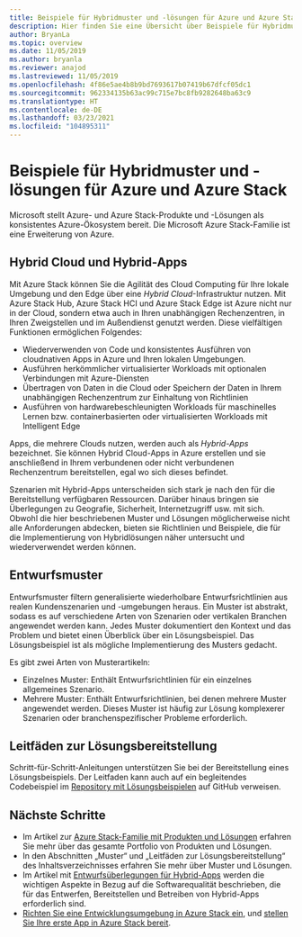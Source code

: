 ```yaml
---
title: Beispiele für Hybridmuster und -lösungen für Azure und Azure Stack Hub
description: Hier finden Sie eine Übersicht über Beispiele für Hybridmuster und -lösungen, mit denen Sie sich mit Hybridlösungen in Azure und Azure Stack Hub vertraut machen und solche Art von Lösungen erstellen können.
author: BryanLa
ms.topic: overview
ms.date: 11/05/2019
ms.author: bryanla
ms.reviewer: anajod
ms.lastreviewed: 11/05/2019
ms.openlocfilehash: 4f86e5ae4b8b9bd7693617b07419b67dfcf05dc1
ms.sourcegitcommit: 962334135b63ac99c715e7bc8fb9282648ba63c9
ms.translationtype: HT
ms.contentlocale: de-DE
ms.lasthandoff: 03/23/2021
ms.locfileid: "104895311"
---
```

# <a name="hybrid-patterns-and-solution-examples-for-azure-and-azure-stack"></a>Beispiele für Hybridmuster und -lösungen für Azure und Azure Stack

Microsoft stellt Azure- und Azure Stack-Produkte und -Lösungen als konsistentes Azure-Ökosystem bereit. Die Microsoft Azure Stack-Familie ist eine Erweiterung von Azure.

## <a name="the-hybrid-cloud-and-hybrid-apps"></a>Hybrid Cloud und Hybrid-Apps

Mit Azure Stack können Sie die Agilität des Cloud Computing für Ihre lokale Umgebung und den Edge über eine *Hybrid Cloud*-Infrastruktur nutzen. Mit Azure Stack Hub, Azure Stack HCI und Azure Stack Edge ist Azure nicht nur in der Cloud, sondern etwa auch in Ihren unabhängigen Rechenzentren, in Ihren Zweigstellen und im Außendienst genutzt werden. Diese vielfältigen Funktionen ermöglichen Folgendes:

- Wiederverwenden von Code und konsistentes Ausführen von cloudnativen Apps in Azure und Ihren lokalen Umgebungen.
- Ausführen herkömmlicher virtualisierter Workloads mit optionalen Verbindungen mit Azure-Diensten
- Übertragen von Daten in die Cloud oder Speichern der Daten in Ihrem unabhängigen Rechenzentrum zur Einhaltung von Richtlinien
- Ausführen von hardwarebeschleunigten Workloads für maschinelles Lernen bzw. containerbasierten oder virtualisierten Workloads mit Intelligent Edge

Apps, die mehrere Clouds nutzen, werden auch als *Hybrid-Apps* bezeichnet. Sie können Hybrid Cloud-Apps in Azure erstellen und sie anschließend in Ihrem verbundenen oder nicht verbundenen Rechenzentrum bereitstellen, egal wo sich dieses befindet.

Szenarien mit Hybrid-Apps unterscheiden sich stark je nach den für die Bereitstellung verfügbaren Ressourcen. Darüber hinaus bringen sie Überlegungen zu Geografie, Sicherheit, Internetzugriff usw. mit sich. Obwohl die hier beschriebenen Muster und Lösungen möglicherweise nicht alle Anforderungen abdecken, bieten sie Richtlinien und Beispiele, die für die Implementierung von Hybridlösungen näher untersucht und wiederverwendet werden können.

## <a name="design-patterns"></a>Entwurfsmuster

Entwurfsmuster filtern generalisierte wiederholbare Entwurfsrichtlinien aus realen Kundenszenarien und -umgebungen heraus. Ein Muster ist abstrakt, sodass es auf verschiedene Arten von Szenarien oder vertikalen Branchen angewendet werden kann. Jedes Muster dokumentiert den Kontext und das Problem und bietet einen Überblick über ein Lösungsbeispiel. Das Lösungsbeispiel ist als mögliche Implementierung des Musters gedacht.

Es gibt zwei Arten von Musterartikeln:

- Einzelnes Muster: Enthält Entwurfsrichtlinien für ein einzelnes allgemeines Szenario.
- Mehrere Muster: Enthält Entwurfsrichtlinien, bei denen mehrere Muster angewendet werden. Dieses Muster ist häufig zur Lösung komplexerer Szenarien oder branchenspezifischer Probleme erforderlich.

## <a name="solution-deployment-guides"></a>Leitfäden zur Lösungsbereitstellung

Schritt-für-Schritt-Anleitungen unterstützen Sie bei der Bereitstellung eines Lösungsbeispiels. Der Leitfaden kann auch auf ein begleitendes Codebeispiel im [Repository mit Lösungsbeispielen](https://github.com/Azure-Samples/azure-intelligent-edge-patterns) auf GitHub verweisen.

## <a name="next-steps"></a>Nächste Schritte

- Im Artikel zur [Azure Stack-Familie mit Produkten und Lösungen](/azure-stack) erfahren Sie mehr über das gesamte Portfolio von Produkten und Lösungen.
- In den Abschnitten „Muster“ und „Leitfäden zur Lösungsbereitstellung“ des Inhaltsverzeichnisses erfahren Sie mehr über Muster und Lösungen.
- Im Artikel mit [Entwurfsüberlegungen für Hybrid-Apps](overview-app-design-considerations.md) werden die wichtigen Aspekte in Bezug auf die Softwarequalität beschrieben, die für das Entwerfen, Bereitstellen und Betreiben von Hybrid-Apps erforderlich sind.
- [Richten Sie eine Entwicklungsumgebung in Azure Stack ein](/azure-stack/user/azure-stack-dev-start), und [stellen Sie Ihre erste App in Azure Stack bereit](/azure-stack/user/azure-stack-dev-start-deploy-app).
